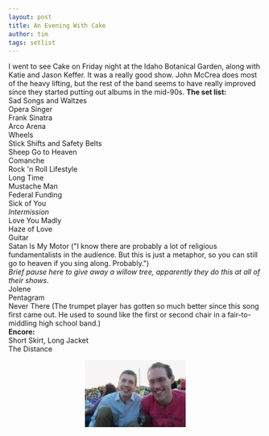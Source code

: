 ```yaml
---
layout: post
title: An Evening With Cake
author: tim
tags: setlist
---
```

I went to see Cake on Friday night at the Idaho Botanical Garden, along with Katie and Jason Keffer. It was a really good show. John McCrea does most of the heavy lifting, but the rest of the band seems to have really improved since they started putting out albums in the mid-90s. **The set list:**  
Sad Songs and Waltzes  
Opera Singer  
Frank Sinatra  
Arco Arena  
Wheels  
Stick Shifts and Safety Belts  
Sheep Go to Heaven  
Comanche  
Rock 'n Roll Lifestyle  
Long Time  
Mustache Man  
Federal Funding  
Sick of You   
*Intermission*  
Love You Madly  
Haze of Love  
Guitar  
Satan Is My Motor ("I know there are probably a lot of religious fundamentalists in the audience. But this is just a metaphor, so you can still go to heaven if you sing along. Probably.")  
*Brief pause here to give away a willow tree, apparently they do this at all of their shows.*  
Jolene  
Pentagram  
Never There (The trumpet player has gotten so much better since this song first came out. He used to sound like the first or second chair in a fair-to-middling high school band.)  
**Encore:**  
Short Skirt, Long Jacket  
The Distance

<a href="/images/tim_jason.JPG"><img style="display:block; margin:0px auto 10px; text-align:center;cursor:pointer; cursor:hand;width: 200px; height: 133px;" src="/images/tim_jason.JPG" border="0" /></a>